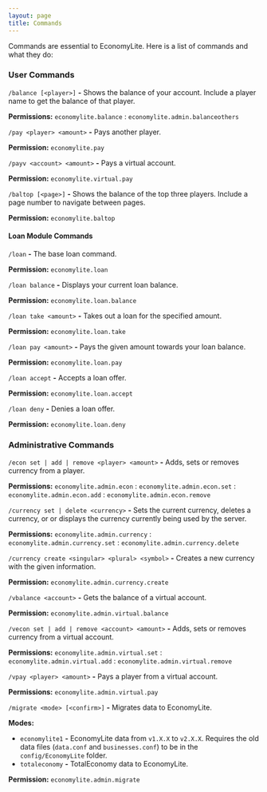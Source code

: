 ```yaml
---
layout: page
title: Commands
---
```


Commands are essential to EconomyLite. Here is a list of commands and what they do:

### User Commands

`/balance [<player>]` **-** Shows the balance of your account. Include a player name to get the balance of that player.

**Permissions:** `economylite.balance` : `economylite.admin.balanceothers`

`/pay <player> <amount>` **-** Pays another player.

**Permission:** `economylite.pay`

`/payv <account> <amount>` **-** Pays a virtual account.

**Permission:** `economylite.virtual.pay`

`/baltop [<page>]` **-** Shows the balance of the top three players. Include a page number to navigate between pages.

**Permission:** `economylite.baltop`

#### Loan Module Commands

`/loan` **-** The base loan command.

**Permission:** `economylite.loan`

`/loan balance` **-** Displays your current loan balance.

**Permission:** `economylite.loan.balance`

`/loan take <amount>` **-** Takes out a loan for the specified amount.

**Permission:** `economylite.loan.take`

`/loan pay <amount>` **-** Pays the given amount towards your loan balance.

**Permission:** `economylite.loan.pay`

`/loan accept` **-** Accepts a loan offer.

**Permission:** `economylite.loan.accept`

`/loan deny` **-** Denies a loan offer.

**Permission:** `economylite.loan.deny`

### Administrative Commands

`/econ set | add | remove <player> <amount>` **-** Adds, sets or removes currency from a player.

**Permissions:** `economylite.admin.econ` : `economylite.admin.econ.set` : `economylite.admin.econ.add` : `economylite.admin.econ.remove`

`/currency set | delete <currency>` **-**  Sets the current currency, deletes a currency, or or displays the currency currently being used by the server.

**Permissions:** `economylite.admin.currency` : `economylite.admin.currency.set` : `economylite.admin.currency.delete`

`/currency create <singular> <plural> <symbol>` **-**  Creates a new currency with the given information.

**Permission:** `economylite.admin.currency.create`

`/vbalance <account>` **-** Gets the balance of a virtual account.

**Permission:** `economylite.admin.virtual.balance`

`/vecon set | add | remove <account> <amount>` **-** Adds, sets or removes currency from a virtual account.

**Permissions:** `economylite.admin.virtual.set` : `economylite.admin.virtual.add` : `economylite.admin.virtual.remove`

`/vpay <player> <amount>` **-** Pays a player from a virtual account.

**Permissions:** `economylite.admin.virtual.pay`

`/migrate <mode> [<confirm>]` **-** Migrates data to EconomyLite.

**Modes:**

 - `economylite1` **-** EconomyLite data from `v1.X.X` to `v2.X.X`. Requires the old data files (`data.conf` and `businesses.conf`) to be in the `config/EconomyLite` folder.
 - `totaleconomy` **-** TotalEconomy data to EconomyLite.

**Permission:** `economylite.admin.migrate`
